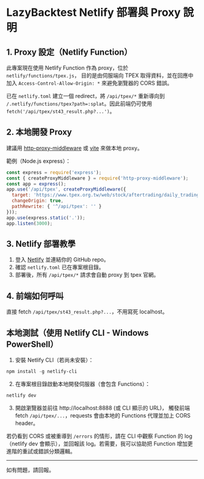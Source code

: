 # LazyBacktest Netlify 部署與 Proxy 說明

## 1. Proxy 設定（Netlify Function）

此專案現在使用 Netlify Function 作為 proxy，位於 `netlify/functions/tpex.js`，
目的是由伺服端向 TPEX 取得資料，並在回應中加入 `Access-Control-Allow-Origin: *` 來避免瀏覽器的 CORS 錯誤。

已在 `netlify.toml` 建立一個 redirect，將 `/api/tpex/*` 重新導向到 `/.netlify/functions/tpex?path=:splat`。因此前端仍可使用 `fetch('/api/tpex/st43_result.php?...')`。

## 2. 本地開發 Proxy

建議用 [http-proxy-middleware](https://github.com/chimurai/http-proxy-middleware) 或 [vite](https://vitejs.dev/config/server-options.html#server-proxy) 來做本地 proxy。

範例（Node.js express）：

```js
const express = require('express');
const { createProxyMiddleware } = require('http-proxy-middleware');
const app = express();
app.use('/api/tpex', createProxyMiddleware({
  target: 'https://www.tpex.org.tw/web/stock/aftertrading/daily_trading_info',
  changeOrigin: true,
  pathRewrite: { '^/api/tpex': '' }
}));
app.use(express.static('.'));
app.listen(3000);
```

## 3. Netlify 部署教學

1. 登入 [Netlify](https://app.netlify.com/) 並連結你的 GitHub repo。
2. 確認 `netlify.toml` 已在專案根目錄。
3. 部署後，所有 `/api/tpex/*` 請求會自動 proxy 到 tpex 官網。

## 4. 前端如何呼叫

直接 fetch `/api/tpex/st43_result.php?...`，不用寫死 localhost。

## 本地測試（使用 Netlify CLI - Windows PowerShell）

1. 安裝 Netlify CLI（若尚未安裝）：

```powershell
npm install -g netlify-cli
```

2. 在專案根目錄啟動本地開發伺服器（會包含 Functions）：

```powershell
netlify dev
```

3. 開啟瀏覽器並前往 http://localhost:8888 (或 CLI 顯示的 URL)，
  觸發前端 fetch `/api/tpex/...`，requests 會由本地的 Functions 代理並加上 CORS header。

若仍看到 CORS 或被重導到 `/errors` 的情形，請在 CLI 中觀察 Function 的 log（netlify dev 會顯示），並回報該 log。若需要，我可以協助把 Function 增加更進階的重試或錯誤分類邏輯。

---
如有問題，請回報。
